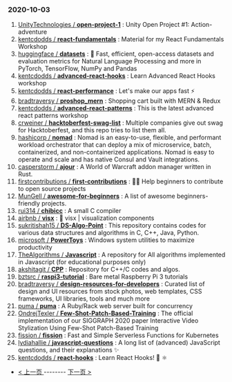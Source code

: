 ### 2020-10-03 
1. [
        UnityTechnologies /
**open-project-1**](https://github.com/UnityTechnologies/open-project-1) : Unity Open Project #1: Action-adventure
1. [
        kentcdodds /
**react-fundamentals**](https://github.com/kentcdodds/react-fundamentals) : Material for my React Fundamentals Workshop
1. [
        huggingface /
**datasets**](https://github.com/huggingface/datasets) : 🤗 Fast, efficient, open-access datasets and evaluation metrics for Natural Language Processing and more in PyTorch, TensorFlow, NumPy and Pandas
1. [
        kentcdodds /
**advanced-react-hooks**](https://github.com/kentcdodds/advanced-react-hooks) : Learn Advanced React Hooks workshop
1. [
        kentcdodds /
**react-performance**](https://github.com/kentcdodds/react-performance) : Let's make our apps fast ⚡
1. [
        bradtraversy /
**proshop_mern**](https://github.com/bradtraversy/proshop_mern) : Shopping cart built with MERN & Redux
1. [
        kentcdodds /
**advanced-react-patterns**](https://github.com/kentcdodds/advanced-react-patterns) : This is the latest advanced react patterns workshop
1. [
        crweiner /
**hacktoberfest-swag-list**](https://github.com/crweiner/hacktoberfest-swag-list) : Multiple companies give out swag for Hacktoberfest, and this repo tries to list them all.
1. [
        hashicorp /
**nomad**](https://github.com/hashicorp/nomad) : Nomad is an easy-to-use, flexible, and performant workload orchestrator that can deploy a mix of microservice, batch, containerized, and non-containerized applications. Nomad is easy to operate and scale and has native Consul and Vault integrations.
1. [
        casperstorm /
**ajour**](https://github.com/casperstorm/ajour) : A World of Warcraft addon manager written in Rust.
1. [
        firstcontributions /
**first-contributions**](https://github.com/firstcontributions/first-contributions) : 🚀✨ Help beginners to contribute to open source projects
1. [
        MunGell /
**awesome-for-beginners**](https://github.com/MunGell/awesome-for-beginners) : A list of awesome beginners-friendly projects.
1. [
        rui314 /
**chibicc**](https://github.com/rui314/chibicc) : A small C compiler
1. [
        airbnb /
**visx**](https://github.com/airbnb/visx) : 🐯 visx | visualization components
1. [
        sukritishah15 /
**DS-Algo-Point**](https://github.com/sukritishah15/DS-Algo-Point) : This repository contains codes for various data structures and algorithms in C, C++, Java, Python.
1. [
        microsoft /
**PowerToys**](https://github.com/microsoft/PowerToys) : Windows system utilities to maximize productivity
1. [
        TheAlgorithms /
**Javascript**](https://github.com/TheAlgorithms/Javascript) : A repository for All algorithms implemented in Javascript (for educational purposes only)
1. [
        akshitagit /
**CPP**](https://github.com/akshitagit/CPP) : Repository for C++/C codes and algos.
1. [
        bztsrc /
**raspi3-tutorial**](https://github.com/bztsrc/raspi3-tutorial) : Bare metal Raspberry Pi 3 tutorials
1. [
        bradtraversy /
**design-resources-for-developers**](https://github.com/bradtraversy/design-resources-for-developers) : Curated list of design and UI resources from stock photos, web templates, CSS frameworks, UI libraries, tools and much more
1. [
        puma /
**puma**](https://github.com/puma/puma) : A Ruby/Rack web server built for concurrency
1. [
        OndrejTexler /
**Few-Shot-Patch-Based-Training**](https://github.com/OndrejTexler/Few-Shot-Patch-Based-Training) : The official implementation of our SIGGRAPH 2020 paper Interactive Video Stylization Using Few-Shot Patch-Based Training
1. [
        fission /
**fission**](https://github.com/fission/fission) : Fast and Simple Serverless Functions for Kubernetes
1. [
        lydiahallie /
**javascript-questions**](https://github.com/lydiahallie/javascript-questions) : A long list of (advanced) JavaScript questions, and their explanations ✨
1. [
        kentcdodds /
**react-hooks**](https://github.com/kentcdodds/react-hooks) : Learn React Hooks! 🎣 ⚛ 

- [ < 上一页 ](https://github.com/able8/github-trending-daily-record/blob/master/2020-10-02.md) -------- [ 下一页 > ](https://github.com/able8/github-trending-daily-record/blob/master/2020-10-04.md)